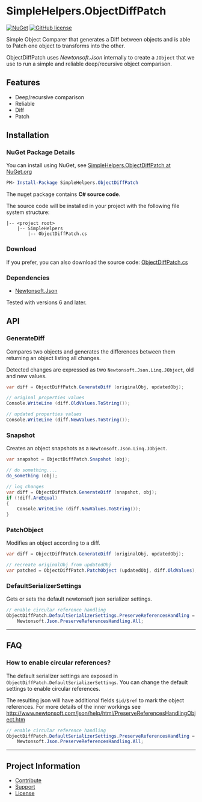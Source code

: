 SimpleHelpers.ObjectDiffPatch
===========

[![NuGet](https://img.shields.io/nuget/v/SimpleHelpers.ObjectDiffPatch.svg?maxAge=1200&style=flat-square)](https://www.nuget.org/packages/SimpleHelpers.ObjectDiffPatch/)
[![GitHub license](https://img.shields.io/badge/license-MIT-brightgreen.svg?maxAge=3600&style=flat-square)](https://cdn.jsdelivr.net/gh/khalidsalomao/SimpleHelpers.Net/SimpleHelpers/LICENSE.txt)

Simple Object Comparer that generates a Diff between objects and is able to Patch one object to transforms into the other.

ObjectDiffPatch uses *Newtonsoft.Json* internally to create a `JObject` that we use to run a simple and reliable deep/recursive object comparison.


Features
--------

* Deep/recursive comparison
* Reliable
* Diff
* Patch

Installation
------------

### NuGet Package Details

You can install using NuGet, see [SimpleHelpers.ObjectDiffPatch at NuGet.org](https://www.nuget.org/packages/SimpleHelpers.ObjectDiffPatch/)

```powershell
PM> Install-Package SimpleHelpers.ObjectDiffPatch
```

The nuget package contains **C# source code**.

The source code will be installed in your project with the following file system structure:

```
|-- <project root>
    |-- SimpleHelpers
        |-- ObjectDiffPatch.cs
```

### Download

If you prefer, you can also download the source code: [ObjectDiffPatch.cs](https://cdn.jsdelivr.net/gh/khalidsalomao/SimpleHelpers.Net/SimpleHelpers/ObjectDiffPatch.cs)


### Dependencies

- [Newtonsoft.Json](https://www.nuget.org/packages/Newtonsoft.Json/)

Tested with versions 6 and later.


API
--------

### GenerateDiff

Compares two objects and generates the differences between them returning an object listing all changes.

Detected changes are expressed as two `Newtonsoft.Json.Linq.JObject`, old and new values.


```csharp
var diff = ObjectDiffPatch.GenerateDiff (originalObj, updatedObj);

// original properties values
Console.WriteLine (diff.OldValues.ToString());

// updated properties values
Console.WriteLine (diff.NewValues.ToString());
```


### Snapshot

Creates an object snapshots as a `Newtonsoft.Json.Linq.JObject`.

```csharp
var snapshot = ObjectDiffPatch.Snapshot (obj);

// do something....
do_something (obj);

// log changes
var diff = ObjectDiffPatch.GenerateDiff (snapshot, obj);
if (!diff.AreEqual)
{
    Console.WriteLine (diff.NewValues.ToString());
}
```


### PatchObject

Modifies an object according to a diff.

```csharp
var diff = ObjectDiffPatch.GenerateDiff (originalObj, updatedObj);

// recreate originalObj from updatedObj
var patched = ObjectDiffPatch.PatchObject (updatedObj, diff.OldValues);
```


### DefaultSerializerSettings

Gets or sets the default newtonsoft json serializer settings.

```csharp
// enable circular reference handling
ObjectDiffPatch.DefaultSerializerSettings.PreserveReferencesHandling =
    Newtonsoft.Json.PreserveReferencesHandling.All;
```

----

FAQ
---

### How to enable circular references?

The default serializer settings are exposed in `ObjectDiffPatch.DefaultSerializerSettings`.
You can change the default settings to enable circular references.

The resulting json will have additional fields `$id/$ref` to mark the object references.
For more details of the inner workings see http://www.newtonsoft.com/json/help/html/PreserveReferencesHandlingObject.htm

```csharp
// enable circular reference handling
ObjectDiffPatch.DefaultSerializerSettings.PreserveReferencesHandling =
    Newtonsoft.Json.PreserveReferencesHandling.All;
```


----

Project Information
-------------------

* [Contribute](../#contribute)
* [Support](../#support)
* [License](../#license)
